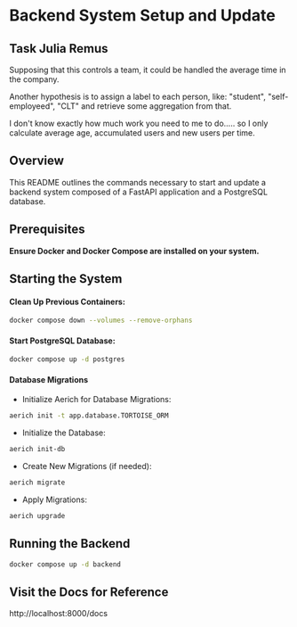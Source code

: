 # Backend System Setup and Update

## Task Julia Remus

Supposing that this controls a team, it could be handled the average time in the company.

Another hypothesis is to assign a label to each person, like: "student", "self-employeed", "CLT"
and retrieve some aggregation from that.

I don't know exactly how much work you need to me to do..... so I only calculate average age, accumulated users and new users per time.

## Overview

This README outlines the commands necessary to start and update a backend system composed of a FastAPI application and a PostgreSQL database.

## Prerequisites

**Ensure Docker and Docker Compose are installed on your system.**

## Starting the System

#### Clean Up Previous Containers:

```bash
docker compose down --volumes --remove-orphans
```

#### Start PostgreSQL Database:

```bash
docker compose up -d postgres
```

#### Database Migrations

- Initialize Aerich for Database Migrations:

```bash
aerich init -t app.database.TORTOISE_ORM
```

- Initialize the Database:

```bash
aerich init-db
```

- Create New Migrations (if needed):

```bash
aerich migrate
```

- Apply Migrations:

```bash
aerich upgrade
```

## Running the Backend

```bash
docker compose up -d backend
```

## Visit the Docs for Reference

http://localhost:8000/docs

